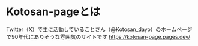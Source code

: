 # Kotosan-pageとは
Twitter（X）で主に活動していることさん（@Kotosan_dayo）のホームページで90年代にありそうな雰囲気のサイトです
https://kotosan-page.pages.dev/
